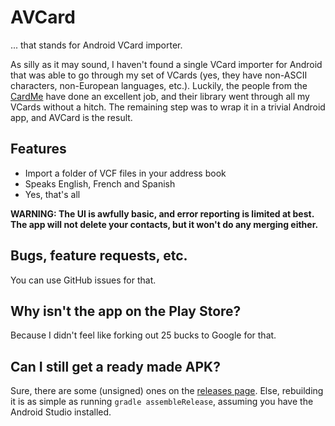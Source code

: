 # AVCard

... that stands for Android VCard importer.

As silly as it may sound, I haven't found a single VCard importer for Android
that was able to go through my set of VCards (yes, they have non-ASCII
characters, non-European languages, etc.). Luckily, the people from the
[CardMe](http://sourceforge.net/projects/cardme/) have done an excellent job,
and their library went through all my VCards without a hitch. The remaining
step was to wrap it in a trivial Android app, and AVCard is the result.

## Features

* Import a folder of VCF files in your address book
* Speaks English, French and Spanish
* Yes, that's all

**WARNING: The UI is awfully basic, and error reporting is limited at best.
The app will not delete your contacts, but it won't do any merging either.**

## Bugs, feature requests, etc.

You can use GitHub issues for that.

## Why isn't the app on the Play Store?

Because I didn't feel like forking out 25 bucks to Google for that.

## Can I still get a ready made APK?

Sure, there are some (unsigned) ones on the
[releases page](https://github.com/abustany/avcard/releases). Else, rebuilding
it is as simple as running `gradle assembleRelease`, assuming you have the
Android Studio installed.
